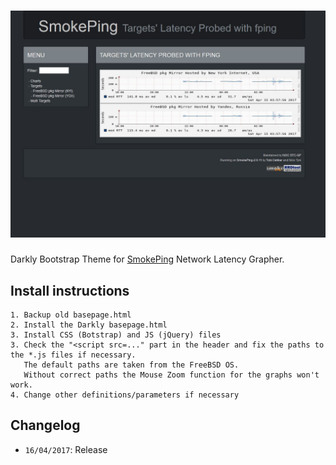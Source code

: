 # ![Darkly Theme SmokePing](darkly-smokeping.jpg)


Darkly Bootstrap Theme for [SmokePing](http://oss.oetiker.ch/smokeping/) Network Latency Grapher.


## Install instructions

```
1. Backup old basepage.html
2. Install the Darkly basepage.html
3. Install CSS (Botstrap) and JS (jQuery) files
3. Check the "<script src=..." part in the header and fix the paths to the *.js files if necessary.
   The default paths are taken from the FreeBSD OS.
   Without correct paths the Mouse Zoom function for the graphs won't work.
4. Change other definitions/parameters if necessary
```

## Changelog

- `16/04/2017`: Release
